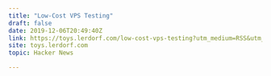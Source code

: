 ```yaml
---
title: "Low-Cost VPS Testing"
draft: false
date: 2019-12-06T20:49:40Z
link: https://toys.lerdorf.com/low-cost-vps-testing?utm_medium=RSS&utm_source=hune
site: toys.lerdorf.com
topic: Hacker News  

---
```


